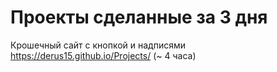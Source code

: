 # Проекты сделанные за 3 дня


Крошечный сайт с кнопкой и надписями https://derus15.github.io/Projects/     (~ 4 часа)
